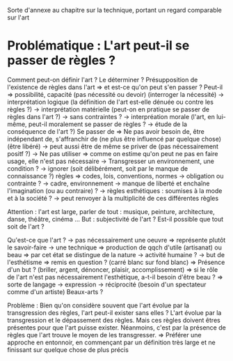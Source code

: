 Sorte d'annexe au chapitre sur la technique, portant un regard comparable sur l'art

# Problématique : L'art peut-il se passer de règles ?
Comment peut-on définir l'art ? Le déterminer ?
Présupposition de l'existence de règles dans l'art => et est-ce qu'on peut s'en passer ?
Peut-il => possibilité, capacité (pas nécessité ou devoir) (interroger la nécessité)
-> interprétation logique (la définition de l'art est-elle dénuée ou contre les règles ?)
-> interprétation matérielle (peut-on en pratique se passer de règles dans l'art ?) -> sans contraintes ?
-> interpréation morale (l'art, en lui-même, peut-il moralement se passer de règles ? -> étude de la conséquence de l'art ?)
Se passer de => Ne pas avoir besoin de, être indépendant de, s'affranchir de (ne plus être influencé par quelque chose) (être libéré)
-> peut aussi être de même se priver de (pas nécessairement positf ?)
-> Ne pas utiliser => comme on estime qu'on peut ne pas en faire usage, elle n'est pas nécessaire
-> Transgresser un environnement, une condition ?
-> ignorer (soit délibérément, soit par le manque de connaissance ?)
règles => codes, lois, conventions, normes
-> obligation ou contrainte ?
-> cadre, environnement
-> manque de liberté et enchaîne l'imagination (ou au contraire) ?
-> règles esthétiques : soumises à la mode et à la société ?
-> peut renvoyer à la multiplicité de ces différentes règles

Attention : l'art est large, parler de tout : musique, peinture, architecture, danse, théâtre, cinéma ...
But : subjectivité de l'art ? Est-il possible que tout soit de l'art ?

Qu'est-ce que l'art ?
-> pas nécessairement une oeuvre => représente plutôt le savoir-faire -> une technique => production de qqch d'utile (artisanat) ou beau => par cet état se distingue de la nature
-> activité humaine ?
-> but de l'esthétisme => remis en question ? (carré blanc sur fond blanc) => Présence d'un but ? (briller, argent, dénoncer, plaisir, accomplissement) => si le rôle de l'art n'est pas nécessairement l'esthétique, a-t-il besoin d'être beau ? => sorte de langage
-> expression
-> réciprocité (besoin d'un spectateur comme d'un artiste)
Beaux-arts ?

Problème : Bien qu'on considère souvent que l'art évolue par la transgression des règles, l'art peut-il exister sans elles ?
L'art évolue par la transgression et le dépassement des règles.
Mais ces règles doivent êtres présentes pour que l'art puisse exister.
Néanmoins, c'est par la présence de règles que l'art trouve le moyen de les transgresser.
=> Préférer une approche en entonnoir, en commençant par un définition très large et ne finissant sur quelque chose de plus précis